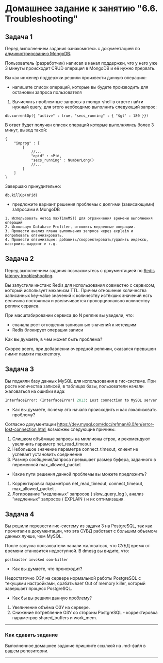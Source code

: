 # Домашнее задание к занятию "6.6. Troubleshooting"

## Задача 1

Перед выполнением задания ознакомьтесь с документацией по [администрированию MongoDB](https://docs.mongodb.com/manual/administration/).

Пользователь (разработчик) написал в канал поддержки, что у него уже 3 минуты происходит CRUD операция в MongoDB и её 
нужно прервать. 

Вы как инженер поддержки решили произвести данную операцию:  
- напишите список операций, которые вы будете производить для остановки запроса пользователя  

1. Вычислить проблемные запросы в mongo-shell в ответе найти нужный query, для этого необходимо выполнить следующий запрос:  
```
db.currentOp({ "active" : true, "secs_running" : { "$gt" : 180 }})
```

В ответ будет получен список операций которые выполнялись более 3 минут, вывод такой:  
```
{
    "inprog" : [
        {
            //...
            "opid" : nPid,
            "secs_running" : NumberLong()
            //...
        }
    ]
}
```
Завершаю принудительно:  
```
db.killOp(nPid)
```

- предложите вариант решения проблемы с долгими (зависающими) запросами в MongoDB  
```
1. Использовать метод maxTimeMS() для ограничения времени выполнения операций 
2. Используя Database Profiler, отловить медленные операции.
3. Провести анализ плана выполнения запроса через explain и попробовать оптимизировать.
4. Провести оптимизацию: добавить/скорректировать/удалить индексы, настроить шардинг и т.д.
```


## Задача 2

Перед выполнением задания познакомьтесь с документацией по [Redis latency troobleshooting](https://redis.io/topics/latency).

Вы запустили инстанс Redis для использования совместно с сервисом, который использует механизм TTL. 
Причем отношение количества записанных key-value значений к количеству истёкших значений есть величина постоянная и
увеличивается пропорционально количеству реплик сервиса. 

При масштабировании сервиса до N реплик вы увидели, что:
- сначала рост отношения записанных значений к истекшим
- Redis блокирует операции записи

Как вы думаете, в чем может быть проблема?

Скорее всего, при добавлении очередной реплики, оказался превышен лимит памяти maxmemory.  
 
## Задача 3

Вы подняли базу данных MySQL для использования в гис-системе. При росте количества записей, в таблицах базы,
пользователи начали жаловаться на ошибки вида:
```python
InterfaceError: (InterfaceError) 2013: Lost connection to MySQL server during query u'SELECT..... '
```

- Как вы думаете, почему это начало происходить и как локализовать проблему?

Согласно документации https://dev.mysql.com/doc/refman/8.0/en/error-lost-connection.html возможны следующие причины:  
1. Слишком объёмные запросы на миллионы строк, и рекомендуют увеличить параметр net_read_timeout  
2. Небольшое значение параметра connect_timeout, клиент не успевает установить соединение  
3. Размер сообщения/запроса превышает размер буфера, заданного в переменной max_allowed_packet  

- Какие пути решения данной проблемы вы можете предложить?
 1. Корректировка параметров net_read_timeout, connect_timeout, max_allowed_packet .  
 2. Логирование "медленных" запросов ( slow_query_log ), анализ "медленных" запросов ( EXPLAIN ) и их оптимизация.  



## Задача 4


Вы решили перевести гис-систему из задачи 3 на PostgreSQL, так как прочитали в документации, что эта СУБД работает с 
большим объемом данных лучше, чем MySQL.

После запуска пользователи начали жаловаться, что СУБД время от времени становится недоступной. В dmesg вы видите, что:

`postmaster invoked oom-killer`

- Как вы думаете, что происходит?

Недостаточно ОЗУ на сервере нормальной работы PostgreSQL с текущими настройками, срабатывает Out of memory killer, который завершает процесс PostgreSQL. 

- Как бы вы решили данную проблему?

1. Увеличение объёма ОЗУ на сервере.  
2. Снижение потребление ОЗУ со стороны PostgreSQL - корректировка параметров shared_buffers и work_mem.

---

### Как cдавать задание

Выполненное домашнее задание пришлите ссылкой на .md-файл в вашем репозитории.

---
